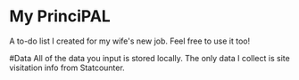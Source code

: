 # My PrinciPAL

A to-do list I created for my wife's new job. Feel free to use it too!

#Data
All of the data you input is stored locally. The only data I collect is site visitation info from Statcounter. 
